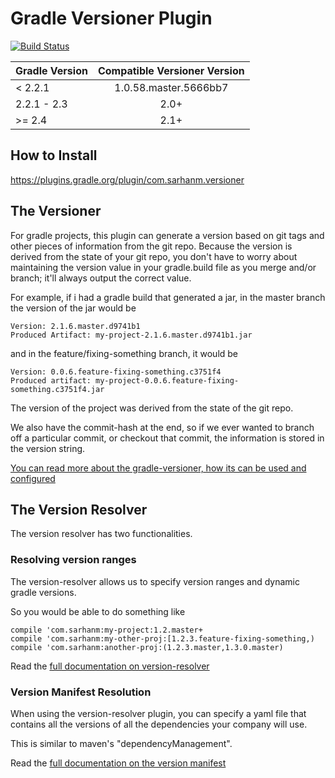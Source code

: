 # Gradle Versioner Plugin

[![Build Status](https://travis-ci.org/sarhanm/gradle-versioner.svg?branch=master)](https://travis-ci.org/sarhanm/gradle-versioner)

| Gradle Version | Compatible Versioner Version |
|----------------|:----------------------------:|
| < 2.2.1        | 1.0.58.master.5666bb7        |
| 2.2.1 - 2.3    | 2.0+                         |
| >= 2.4         | 2.1+                         |


## How to Install

https://plugins.gradle.org/plugin/com.sarhanm.versioner

## The Versioner

For gradle projects, this plugin can generate a version based on git tags and other pieces of information from the git repo. Because the version is derived from the state of your git repo, you don't have to worry about maintaining the version value in your gradle.build file as you merge and/or branch; it'll always output the correct value.

For example, if i had a gradle build that generated a jar, in the master branch the version of the jar would be

    Version: 2.1.6.master.d9741b1
    Produced Artifact: my-project-2.1.6.master.d9741b1.jar
    
and in the feature/fixing-something branch, it would be

    Version: 0.0.6.feature-fixing-something.c3751f4
    Produced artifact: my-project-0.0.6.feature-fixing-something.c3751f4.jar

The version of the project was derived from the state of the git repo. 

We also have the commit-hash at the end, so if we ever wanted to branch off a particular commit, or checkout that commit, the information is stored in the version string.

[You can read more about the gradle-versioner, how its can be used and configured](doc/versioner.md)

## The Version Resolver

The version resolver has two functionalities.

### Resolving version ranges

The version-resolver allows us to specify version ranges and dynamic gradle versions.

So you would be able to do something like

    compile 'com.sarhanm:my-project:1.2.master+
    compile 'com.sarhanm:my-other-proj:[1.2.3.feature-fixing-something,)
    compile 'com.sarhanm:another-proj:(1.2.3.master,1.3.0.master) 

Read the [full documentation on version-resolver](doc/resolver.md)

### Version Manifest Resolution

When using the version-resolver plugin, you can specify a yaml file that contains all the versions of all the dependencies your company will use.

This is similar to maven's "dependencyManagement". 

Read the [full documentation on the version manifest](doc/manifest.md)